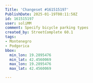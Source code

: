 ```yaml
---
Title: 'Changeset #161515197'
PublishDate: 2025-01-19T08:11:58Z
id: 161515197
user: soliMM
comment: Specify bicycle parking types
created_by: StreetComplete 60.1
tags:
- Montenegro
- Podgorica
bbox:
  min_lon: 19.2895476
  min_lat: 42.4560069
  max_lon: 19.2895476
  max_lat: 42.4560069

---
```


